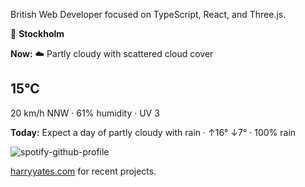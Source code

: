 British Web Developer focused on TypeScript, React, and Three.js.

<!-- WEATHER_START -->
📍 **Stockholm**

**Now:** ☁️ Partly cloudy with scattered cloud cover
## 15°C
20 km/h NNW · 61% humidity · UV 3

**Today:** Expect a day of partly cloudy with rain · ↑16° ↓7° · 100% rain
<!-- WEATHER_END -->

<p align="left">
  <a>
    <img src="https://spotify-github-profile.kittinanx.com/api/view?uid=bigbello&cover_image=true&theme=natemoo-re&show_offline=true&background_color=121212&interchange=false&bar_color=53b14f&bar_color_cover=false" alt="spotify-github-profile">
  </a>
</p>

[harryyates.com](https://harryyates.com) for recent projects.